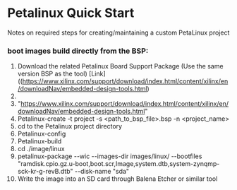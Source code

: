 # Petalinux Quick Start
Notes on required steps for creating/maintaining a custom PetaLinux project



###  boot images build directly from the BSP: 

1. Download the related Petalinux Board Support Package (Use the same version BSP as the tool) [Link]((https://www.xilinx.com/support/download/index.html/content/xilinx/en/downloadNav/embedded-design-tools.html)
2.
3. "https://www.xilinx.com/support/download/index.html/content/xilinx/en/downloadNav/embedded-design-tools.html"
1. Petalinux-create -t project -s <path_to_bsp_file>.bsp -n <project_name>
2. cd to the Petalinux project directory
3. Petalinux-config
4. Petalinux-build
5. cd ./image/linux
6. petalinux-package --wic --images-dir images/linux/ --bootfiles "ramdisk.cpio.gz.u-boot,boot.scr,Image,system.dtb,system-zynqmp-sck-kr-g-revB.dtb" --disk-name "sda"
7. Write the image into an SD card through Balena Etcher or similar tool
